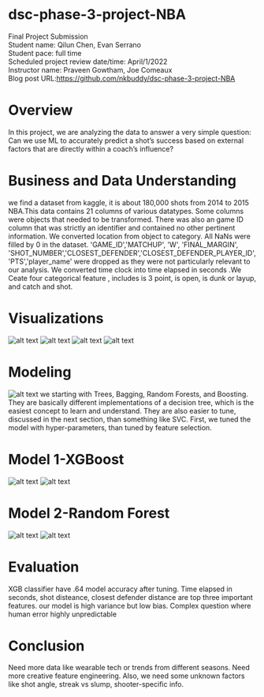 # dsc-phase-3-project-NBA
Final Project Submission<br>
Student name: Qilun Chen, Evan Serrano<br>
Student pace: full time<br>
Scheduled project review date/time: April/1/2022<br>
Instructor name: Praveen Gowtham, Joe Comeaux<br>
Blog post URL:https://github.com/nkbuddy/dsc-phase-3-project-NBA<br>

# Overview
In this project, we are analyzing the data to answer a very simple question: Can we use ML to accurately predict a shot’s success based on external factors that are directly within a coach’s influence?

# Business and Data Understanding
we find a dataset from kaggle, it is about 180,000 shots from 2014 to 2015 NBA.This data contains 21 columns of various datatypes. Some columns were objects that needed to be transformed. There was also an game ID column that was strictly an identifier and contained no other pertinent information. We converted location from object to category. All NaNs were filled by 0 in the dataset.  'GAME_ID','MATCHUP', 'W', 'FINAL_MARGIN', 'SHOT_NUMBER','CLOSEST_DEFENDER','CLOSEST_DEFENDER_PLAYER_ID','PTS','player_name' were dropped as they were not particularly relevant to our analysis. We converted time clock into time elapsed in seconds .We Ceate four categorical feature , includes is 3 point, is open, is dunk or layup, and catch and shot.

# Visualizations
![alt text](https://github.com/nkbuddy/NBA-shooting/blob/solved/github%20images/correlation%20matrix.png?raw=true)
![alt text](https://github.com/nkbuddy/NBA-shooting/blob/solved/github%20images/line.png?raw=true)
![alt text](https://github.com/nkbuddy/NBA-shooting/blob/solved/github%20images/location%20and%20pts.png?raw=true)
![alt text](https://github.com/nkbuddy/NBA-shooting/blob/solved/github%20images/shot%20dist.png?raw=true)

# Modeling

![alt text](https://github.com/nkbuddy/NBA-shooting/blob/solved/github%20images/model%20score.png?raw=true)
we starting with Trees, Bagging, Random Forests, and Boosting. They are basically different implementations of a decision tree, which is the easiest concept to learn and understand. They are also easier to tune, discussed in the next section, than something like SVC. First, we tuned the model with hyper-parameters, than tuned by feature selection.

# Model 1-XGBoost
![alt text](https://github.com/nkbuddy/NBA-shooting/blob/solved/github%20images/XGB_confusion_matrix.png?raw=true)
![alt text](https://github.com/nkbuddy/NBA-shooting/blob/solved/github%20images/XGB_feature_importance.png?raw=true)

# Model 2-Random Forest

![alt text](https://github.com/nkbuddy/NBA-shooting/blob/solved/github%20images/rf_confusion_matrix.png?raw=true)
![alt text](https://github.com/nkbuddy/NBA-shooting/blob/solved/github%20images/rf_feature_import.png?raw=true)

# Evaluation
XGB classifier have .64 model accuracy after tuning. Time elapsed in seconds, shot disteance, closest defender distance are top three important features. our model is high variance but low bias. Complex question where human error highly unpredictable 

# Conclusion
Need more data like wearable tech or trends from different seasons.
Need more creative feature engineering.
Also, we need some unknown factors like shot angle, streak vs slump, shooter-specific info.
